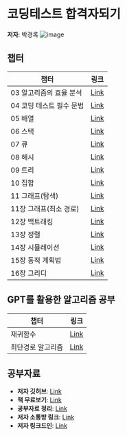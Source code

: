 # 코딩테스트 합격자되기

**저자**: 박경록
![image](https://github.com/dremdeveloper/codingtest_python/assets/131899974/422c5885-20ad-4938-9fdb-ec127989b6f1)


## 챕터

| 챕터 | 링크 |
|---------|------|
| 03 알고리즘의 효율 분석 | [Link](https://cafe.naver.com/dremdeveloper/994) |
| 04 코딩 테스트 필수 문법 | [Link](https://cafe.naver.com/dremdeveloper/995) |
| 05 배열 | [Link](https://cafe.naver.com/dremdeveloper/1007) |
| 06 스택 | [Link](https://cafe.naver.com/dremdeveloper/1011) |
| 07 큐 | [Link](https://cafe.naver.com/dremdeveloper/1015) |
| 08 해시 | [Link](https://cafe.naver.com/dremdeveloper/1040) |
| 09 트리 | [Link](https://cafe.naver.com/dremdeveloper/1042) |
| 10 집합 | [Link](https://cafe.naver.com/dremdeveloper/1044) |
| 11 그래프(탐색) | [Link](https://cafe.naver.com/dremdeveloper/1045) |
| 11장 그래프(최소 경로) | [Link](https://cafe.naver.com/dremdeveloper/1046) |
| 12장 백트래킹 | [Link](https://cafe.naver.com/dremdeveloper/1048) |
| 13장 정렬 | [Link](https://cafe.naver.com/dremdeveloper/1049) |
| 14장 시뮬레이션 | [Link](https://cafe.naver.com/dremdeveloper/1050) |
| 15장 동적 계획법 | [Link](https://cafe.naver.com/dremdeveloper/1051) |
| 16장 그리디 | [Link](https://cafe.naver.com/dremdeveloper/1052) |

## GPT를 활용한 알고리즘 공부

| 챕터 | 링크 |
|---------|------|
| 재귀함수 | [Link](https://cafe.naver.com/dremdeveloper/1053) |
| 최단경로 알고리즘 | [Link](https://cafe.naver.com/dremdeveloper/1054) |


## 공부자료
- **저자 깃허브**: [Link](https://github.com/dremdeveloper)
- **책 무료보기**: [Link](https://wikidocs.net/book/13314)
- **공부자료 정리**: [Link](https://github.com/dremdeveloper/codingtest_python/blob/main/community.md)
- **저자 소통방 링크**: [Link](https://open.kakao.com/o/gX0WnTCf)
- **저자 링크드인**: [Link](https://www.linkedin.com/in/ultrasuperrok/)


